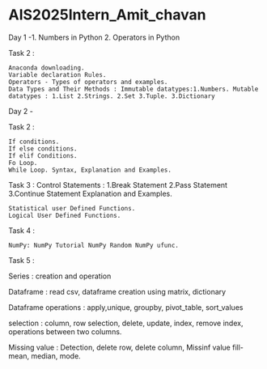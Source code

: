 # AIS2025Intern_Amit_chavan
Day 1 -1. Numbers in Python
        2. Operators in Python
        
Task 2 :

    Anaconda downloading.
    Variable declaration Rules.
    Operators - Types of operators and examples.
    Data Types and Their Methods : Immutable datatypes:1.Numbers. Mutable datatypes : 1.List 2.Strings. 2.Set 3.Tuple. 3.Dictionary

Day 2 -

Task 2 :

    If conditions.
    If else conditions.
    If elif Conditions.
    Fo Loop.
    While Loop. Syntax, Explanation and Examples.

Task 3 : Control Statements : 1.Break Statement 2.Pass Statement 3.Continue Statement Explanation and Examples.

    Statistical user Defined Functions.
    Logical User Defined Functions.

Task 4 :

    NumPy: NumPy Tutorial NumPy Random NumPy ufunc.
Task 5  :

Series : creation and operation

Dataframe : read csv, dataframe creation using matrix, dictionary

Dataframe operations : apply,unique, groupby, pivot_table, sort_values

selection : column, row selection, delete, update, index, remove index, operations between two columns.

Missing value : Detection, delete row, delete column, Missinf value fill- mean, median, mode.
